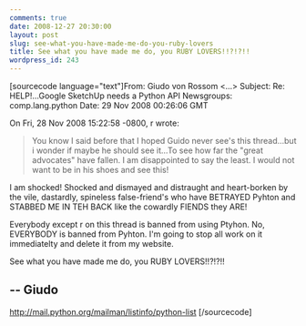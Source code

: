 ```yaml
---
comments: true
date: 2008-12-27 20:30:00
layout: post
slug: see-what-you-have-made-me-do-you-ruby-lovers
title: See what you have made me do, you RUBY LOVERS!!?!?!!
wordpress_id: 243
---
```


[sourcecode language="text"]From: Giudo von Rossom &lt;...&gt;
Subject: Re: HELP!...Google SketchUp needs a Python API
Newsgroups: comp.lang.python
Date: 29 Nov 2008 00:26:06 GMT

On Fri, 28 Nov 2008 15:22:58 -0800, r wrote:
> You know I said before that I hoped Guido never see's this thread...but i
> wonder if maybe he should see it...To see how far the "great advocates"
> have fallen. I am disappointed to say the least. I would not want to be in
> his shoes and see this!

I am shocked! Shocked and dismayed and distraught and heart-borken by the
vile, dastardly, spineless false-friend's who have BETRAYED Pyhton and
STABBED ME IN TEH BACK like the cowardly FIENDS they ARE!

Everybody except r on this thread is banned from using Ptyhon. No,
EVERYBODY is banned from Pyhton. I'm going to stop all work on it
immediatelty and delete it from my website.

See what you have made me do, you RUBY LOVERS!!?!?!!

--
Giudo
--
http://mail.python.org/mailman/listinfo/python-list
[/sourcecode]
